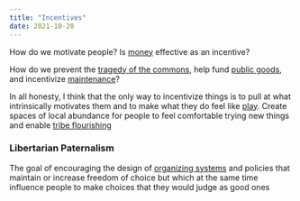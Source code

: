```yaml
---
title: "Incentives"
date: 2021-10-20
---
```


How do we motivate people? Is [money](thoughts/money.md) effective as an incentive?

How do we prevent the [tragedy of the commons](thoughts/tragedy%20of%20the%20commons.md), help fund [public goods](thoughts/public%20goods.md), and incentivize [maintenance](thoughts/maintenance.md)?

In all honesty, I think that the only way to incentivize things is to pull at what intrinsically motivates them and to make what they do feel like [play](thoughts/play.md). Create spaces of local abundance for people to feel comfortable trying new things and enable [tribe flourishing](thoughts/tribe%20flourishing.md)

### Libertarian Paternalism
The goal of encouraging the design of [organizing systems](thoughts/organizing%20system.md) and policies that maintain or increase freedom of choice but which at the same time influence people to make choices that they would judge as good ones

